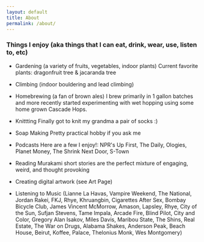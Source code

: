 ```yaml
---
layout: default
title: About
permalink: /about/
---
```


### Things I enjoy (aka things that I can eat, drink, wear, use, listen to, etc)

* Gardening (a variety of fruits, vegetables, indoor plants)
  Current favorite plants: dragonfruit tree & jacaranda tree

* Climbing (indoor bouldering and lead climbing)

* Homebrewing (a fan of brown ales)
  I brew primarily in 1 gallon batches and more recently started experimenting with wet hopping using some home grown Cascade Hops.
  
* Knittting 
  Finally got to knit my grandma a pair of socks :)

* Soap Making 
  Pretty practical hobby if you ask me

* Podcasts
  Here are a few I enjoy!: NPR's Up First, The Daily, Ologies, Planet Money, The Shrink Next Door, S-Town
  
* Reading 
  Murakami short stories are the perfect mixture of engaging, weird, and thought provoking
  
* Creating digital artwork (see Art Page)

* Listening to Music (Lianne La Havas, Vampire Weekend, The National, Jordan Rakei, FKJ, Rhye, Khruangbin, Cigarettes After Sex, Bombay Bicycle Club, James Vincent McMorrow, Amason, Lapsley, Rhye, City of the Sun, Sufjan Stevens, Tame Impala, Arcade Fire, Blind Pilot, City and Color, Gregory Alan Isakov, Miles Davis, Maribou State, The Shins, Real Estate, The War on Drugs, Alabama Shakes, Anderson Peak, Beach House, Beirut, Koffee, Palace, Thelonius Monk, Wes Montgomery)

